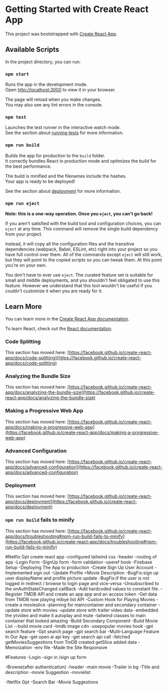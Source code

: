 # Getting Started with Create React App

This project was bootstrapped with [Create React App](https://github.com/facebook/create-react-app).

## Available Scripts

In the project directory, you can run:

### `npm start`

Runs the app in the development mode.\
Open [http://localhost:3000](http://localhost:3000) to view it in your browser.

The page will reload when you make changes.\
You may also see any lint errors in the console.

### `npm test`

Launches the test runner in the interactive watch mode.\
See the section about [running tests](https://facebook.github.io/create-react-app/docs/running-tests) for more information.

### `npm run build`

Builds the app for production to the `build` folder.\
It correctly bundles React in production mode and optimizes the build for the best performance.

The build is minified and the filenames include the hashes.\
Your app is ready to be deployed!

See the section about [deployment](https://facebook.github.io/create-react-app/docs/deployment) for more information.

### `npm run eject`

**Note: this is a one-way operation. Once you `eject`, you can't go back!**

If you aren't satisfied with the build tool and configuration choices, you can `eject` at any time. This command will remove the single build dependency from your project.

Instead, it will copy all the configuration files and the transitive dependencies (webpack, Babel, ESLint, etc) right into your project so you have full control over them. All of the commands except `eject` will still work, but they will point to the copied scripts so you can tweak them. At this point you're on your own.

You don't have to ever use `eject`. The curated feature set is suitable for small and middle deployments, and you shouldn't feel obligated to use this feature. However we understand that this tool wouldn't be useful if you couldn't customize it when you are ready for it.

## Learn More

You can learn more in the [Create React App documentation](https://facebook.github.io/create-react-app/docs/getting-started).

To learn React, check out the [React documentation](https://reactjs.org/).

### Code Splitting

This section has moved here: [https://facebook.github.io/create-react-app/docs/code-splitting](https://facebook.github.io/create-react-app/docs/code-splitting)

### Analyzing the Bundle Size

This section has moved here: [https://facebook.github.io/create-react-app/docs/analyzing-the-bundle-size](https://facebook.github.io/create-react-app/docs/analyzing-the-bundle-size)

### Making a Progressive Web App

This section has moved here: [https://facebook.github.io/create-react-app/docs/making-a-progressive-web-app](https://facebook.github.io/create-react-app/docs/making-a-progressive-web-app)

### Advanced Configuration

This section has moved here: [https://facebook.github.io/create-react-app/docs/advanced-configuration](https://facebook.github.io/create-react-app/docs/advanced-configuration)

### Deployment

This section has moved here: [https://facebook.github.io/create-react-app/docs/deployment](https://facebook.github.io/create-react-app/docs/deployment)

### `npm run build` fails to minify

This section has moved here: [https://facebook.github.io/create-react-app/docs/troubleshooting#npm-run-build-fails-to-minify](https://facebook.github.io/create-react-app/docs/troubleshooting#npm-run-build-fails-to-minify)


#Netfix Gpt
 create react app
 -configured tailwind css
 -header
 -routing of app
 -Login Form
 -SignUp form
 -form validation
 -useref hook
 -Firebase Setup
 -Deploying The App to production
 -Create Sign Up User Account
 -Implemented sign out
 -Update Profile 
 =Movie Description
 -BugFix:sign up user displayName and profile picture update
-BugFix:if the user is not logged in redirect / browse to login page and vice-versa
 -Unsubscribed to the onAuthStateChanged callBack
 -Add hardcoded values to constant file.
 -Register TMDB API and create an app app and an access token
 -Get data from TMDB now playing mibye list API
 -Custom Hook for Playing Movies
 -create a movieslice
 -planning for maincontainer and secondary container
 -update store with movies
 -update store with trailer video data
 -embedded the ytvideo and make it autoplay  and mute
 -tailwind classes to main container that looked amazing
 -Build Secondary Component
 -Build Movie List
 --build movie card
 -tmdb image cdn
 -usepopular movies hook
 -gpt search feature
 -Gpt search page
 -gpt search bar
 -Multi-Language Feature In Our App
 -get open ai api key
 -get search api call
 -fetched getMoviesSuggestions from TmDB
 created getSlice added data
 -Memoization
 -env file
 -Made the Site Responsive

 #Features
 -Login
   -sign in /sign up form

-Browse(after authentication)
 -header
 -main movie
   -Trailer in bg
   -Title and description
   -movie Suggestion
      -movielist

-Netflix Gpt 
  -Search Bar 
  -Movie Suggestions 
